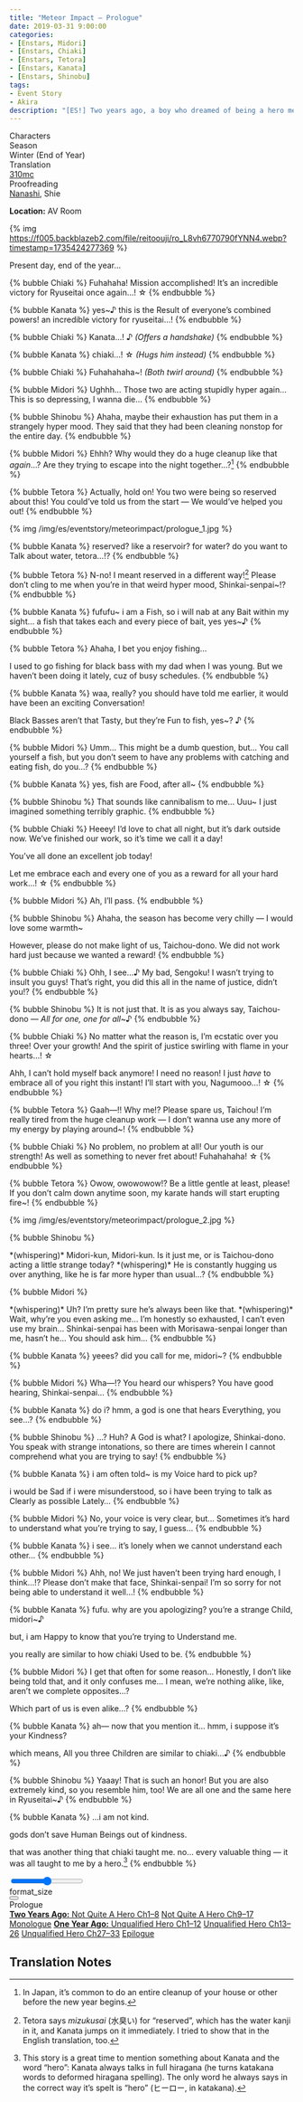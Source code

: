 ```yaml
---
title: "Meteor Impact – Prologue"
date: 2019-03-31 9:00:00
categories:
- [Enstars, Midori]
- [Enstars, Chiaki]
- [Enstars, Tetora]
- [Enstars, Kanata]
- [Enstars, Shinobu]
tags:
- Event Story
- Akira
description: "[ES!] Two years ago, a boy who dreamed of being a hero met a boy known to be a god. This is their story."
---
```


<div class="three-wrapper" style="--storyColor:#5ac189;--storyColor-rgb:90,193,137;--storyColor-h:147.4;--storyColor-s:45.4%;--storyColor-l:55.5%;">
    <div class="info-area">
        <div class="info">
            <div class="info-item characters">
                <div class="label">
                    Characters
                </div>
                <div class="value">
                    <a href="/categories/Enstars/Chiaki" character="Chiaki"></a>
                    <a href="/categories/Enstars/Kanata" character="Kanata"></a>
                    <a href="/categories/Enstars/Tetora" character="Tetora"></a>
                    <a href="/categories/Enstars/Midori" character="Midori"></a>
                    <a href="/categories/Enstars/Shinobu" character="Shinobu"></a>
                </div>
            </div>
            <div class="info-item one">
                <div class="label">
                    Season
                </div>
                <div class="value">
                    Winter (End of Year)
                </div>
            </div>
            <div class="info-item two">
                <div class="label">
                    Translation
                </div>
                <div class="value">
                    <a href="/about">310mc</a>
                </div>
            </div>
            <div class="info-item three">
                <div class="label">
                   Proofreading
                </div>
                <div class="value">
                    <a href="https://twitter.com/seiginoakashi">Nanashi</a>, Shie
                </div>
            </div>
        </div>
    </div>
</div>

<!-- more -->

<div class="msr-location">
    <p><span><b>Location:</b> AV Room</span></p>
</div>

{% img https://f005.backblazeb2.com/file/reitoouji/ro_L8vh6770790fYNN4.webp?timestamp=1735424277369 %}

<div class="msr-narration">
    <p>Present day, end of the year…</p>
</div>

{% bubble Chiaki %}
Fuhahaha! Mission accomplished! It’s an incredible victory for Ryuseitai once again…! ☆
{% endbubble %}

{% bubble Kanata %}
yes~♪ this is the Result of everyone’s combined powers! an incredible victory for ryuseitai…!
{% endbubble %}

{% bubble Chiaki %}
Kanata…! ♪ <th><em>(Offers a handshake)</em></th>
{% endbubble %}

{% bubble Kanata %}
chiaki…! ☆ <th><em>(Hugs him instead)</em></th>
{% endbubble %}

{% bubble Chiaki %}
Fuhahahaha~! <th><em>(Both twirl around)</em></th>
{% endbubble %}

{% bubble Midori %}
Ughhh… Those two are acting stupidly hyper again… This is so depressing, I wanna die…
{% endbubble %}

{% bubble Shinobu %}
Ahaha, maybe their exhaustion has put them in a strangely hyper mood. They said that they had been cleaning nonstop for the entire day.
{% endbubble %}

{% bubble Midori %}
Ehhh? Why would they do a huge cleanup like that *again*…? Are they trying to escape into the night together…?[^1]
{% endbubble %}

{% bubble Tetora %}
Actually, hold on! You two were being so reserved about this! You could’ve told us from the start — We would’ve helped you out!
{% endbubble %}

{% img /img/es/eventstory/meteorimpact/prologue_1.jpg %}

{% bubble Kanata %}
reserved? like a reservoir? for water? do you want to Talk about water, tetora…!?
{% endbubble %}

{% bubble Tetora %}
N-no! I meant reserved in a different way![^2] Please don’t cling to me when you’re in that weird hyper mood, Shinkai-senpai~!?
{% endbubble %}

{% bubble Kanata %}
fufufu\~ i am a Fish, so i will nab at any Bait within my sight… a fish that takes each and every piece of bait, yes yes\~♪
{% endbubble %}

{% bubble Tetora %}
Ahaha, I bet you enjoy fishing…

I used to go fishing for black bass with my dad when I was young. But we haven’t been doing it lately, cuz of busy schedules.
{% endbubble %}

{% bubble Kanata %}
waa, really? you should have told me earlier, it would have been an exciting Conversation!

Black Basses aren’t that Tasty, but they’re Fun to fish, yes~? ♪
{% endbubble %}

{% bubble Midori %}
Umm… This might be a dumb question, but… You call yourself a fish, but you don’t seem to have any problems with catching and eating fish, do you…?
{% endbubble %}

{% bubble Kanata %}
yes, fish are Food, after all~
{% endbubble %}

{% bubble Shinobu %}
That sounds like cannibalism to me… Uuu\~ I just imagined something terribly graphic.
{% endbubble %}

{% bubble Chiaki %}
Heeey! I’d love to chat all night, but it’s dark outside now. We’ve finished our work, so it’s time we call it a day!

You’ve all done an excellent job today!

Let me embrace each and every one of you as a reward for all your hard work…! ☆
{% endbubble %}

{% bubble Midori %}
Ah, I’ll pass.
{% endbubble %}

{% bubble Shinobu %}
Ahaha, the season has become very chilly — I would love some warmth~

However, please do not make light of us, Taichou-dono. We did not work hard just because we wanted a reward!
{% endbubble %}

{% bubble Chiaki %}
Ohh, I see…♪ My bad, Sengoku! I wasn’t trying to insult you guys! That’s right, you did this all in the name of justice, didn’t you!?
{% endbubble %}

{% bubble Shinobu %}
It is not just that. It is as you always say, Taichou-dono — <em>All for one, one for all</em>~♪
{% endbubble %}

{% bubble Chiaki %}
No matter what the reason is, I’m ecstatic over you three! Over your growth! And the spirit of justice swirling with flame in your hearts…! ☆

Ahh, I can’t hold myself back anymore! I need no reason! I just *have* to embrace all of you right this instant! I’ll start with you, Nagumooo…! ☆
{% endbubble %}

{% bubble Tetora %}
Gaah—!! Why me!? Please spare us, Taichou! I’m really tired from the huge cleanup work — I don’t wanna use any more of my energy by playing around~!
{% endbubble %}

{% bubble Chiaki %}
No problem, no problem at all! Our youth is our strength! As well as something to never fret about! Fuhahahaha! ☆
{% endbubble %}

{% bubble Tetora %}
Owow, owowowow!? Be a little gentle at least, please! If you don’t calm down anytime soon, my karate hands will start erupting fire~!
{% endbubble %}

{% img /img/es/eventstory/meteorimpact/prologue_2.jpg %}

{% bubble Shinobu %}
<th>*(whispering)*</th> Midori-kun, Midori-kun. Is it just me, or is Taichou-dono acting a little strange today?

<th>*(whispering)*</th> He is constantly hugging us over anything, like he is far more hyper than usual…?
{% endbubble %}

{% bubble Midori %}
<th>*(whispering)*</th> Uh? I’m pretty sure he’s always been like that.

<th>*(whispering)*</th> Wait, why’re you even asking me… I’m honestly so exhausted, I can’t even use my brain… Shinkai-senpai has been with Morisawa-senpai longer than me, hasn’t he… You should ask him…
{% endbubble %}

{% bubble Kanata %}
yeees? did you call for me, midori~?
{% endbubble %}

{% bubble Midori %}
Wha—!? You heard our whispers? You have good hearing, Shinkai-senpai…
{% endbubble %}

{% bubble Kanata %}
do i? hmm, a god is one that hears Everything, you see…?
{% endbubble %}

{% bubble Shinobu %}
…? Huh? A God is what? I apologize, Shinkai-dono. You speak with strange intonations, so there are times wherein I cannot comprehend what you are trying to say!
{% endbubble %}

{% bubble Kanata %}
i am often told~ is my Voice hard to pick up?

i would be Sad if i were misunderstood, so i have been trying to talk as Clearly as possible Lately…
{% endbubble %}

{% bubble Midori %}
No, your voice is very clear, but… Sometimes it’s hard to understand what you’re trying to say, I guess…
{% endbubble %}

{% bubble Kanata %}
i see… it’s lonely when we cannot understand each other…
{% endbubble %}

{% bubble Midori %}
Ahh, no! We just haven’t been trying hard enough, I think…!? Please don’t make that face, Shinkai-senpai! I’m so sorry for not being able to understand it well…!
{% endbubble %}

{% bubble Kanata %}
fufu. why are you apologizing? you’re a strange Child, midori~♪

but, i am Happy to know that you’re trying to Understand me.

you really are similar to how chiaki Used to be.
{% endbubble %}

{% bubble Midori %}
I get that often for some reason… Honestly, I don’t like being told that, and it only confuses me… I mean, we’re nothing alike, like, aren’t we complete opposites…?

Which part of us is even alike…?
{% endbubble %}

{% bubble Kanata %}
ah— now that you mention it… hmm, i suppose it’s your Kindness?

which means, All you three Children are similar to chiaki…♪
{% endbubble %}

{% bubble Shinobu %}
Yaaay! That is such an honor! But you are also extremely kind, so you resemble him, too! We are all one and the same here in Ryuseitai~♪
{% endbubble %}

{% bubble Kanata %}
…i am not kind.

gods don’t save Human Beings out of kindness.

that was another thing that chiaki taught me. no… every valuable thing — it was all taught to me by a hero.[^3]
{% endbubble %}

<div class="navigation2">
    <div class="toolbar-wrapper">
        <div class="slider-container">
            <input type="range" min="1" max="5" value="3" class="slider">
        </div>
        <div class="toolbar">
            <a target="_blank" href="/translations" class="home-button" title="Translations Masterlist"><i class="fa fa-home"></i></a>
            <div class="toolbar__section">
                <a id="sliderDrop">
                    <span class="material-icons-round" title="Text Size">format_size</span>
                </a>
            </div>
            <a target="_blank" href="/meteor_impact" title="Index"><i class="fa fa-star"></i></a>
            <div class="dropup">
            <button class="dropbtn"><i class="fa fa-list-ol"></i></button>
                <div class="dropup-content">
                    <div>Prologue</div>
                    <a href="/meteor_impact/first_half_p1"><b>Two Years Ago:</b> Not Quite A Hero Ch1–8</a>
                    <a href="/meteor_impact/first_half_p2">Not Quite A Hero Ch9–17</a>
                    <a href="/meteor_impact/monologue">Monologue</a>
                    <a href="/meteor_impact/second_half_p1"><b>One Year Ago:</b> Unqualified Hero Ch1–12</a>
                    <a href="/meteor_impact/second_half_p2">Unqualified Hero Ch13–26</a>
                    <a href="/meteor_impact/second_half_p3">Unqualified Hero Ch27–33</a>
                    <a href="/meteor_impact/epilogue">Epilogue</a>
                </div>
            </div>
            <a href="/meteor_impact/first_half_p1" title="Next Chapter: Two Years Ago: Not Quite a Hero (Chapter 1-8)"><i class="fa fa-arrow-right"></i></a>
            <a href="#top" class="top-arrow" title="Back to Top"><i class="fa fa-arrow-up"></i></a>
        </div>
    </div>
</div>

## Translation Notes

[^1]: In Japan, it’s common to do an entire cleanup of your house or other before the new year begins.
[^2]: Tetora says <em>mizukusai</em> (水臭い) for “reserved”, which has the water kanji in it, and Kanata jumps on it immediately. I tried to show that in the English translation, too.
[^3]: This story is a great time to mention something about Kanata and the word “hero”: Kanata always talks in full hiragana (he turns katakana words to deformed hiragana spelling). The only word he always says in the correct way it’s spelt is “hero” (ヒーロー, in katakana).
